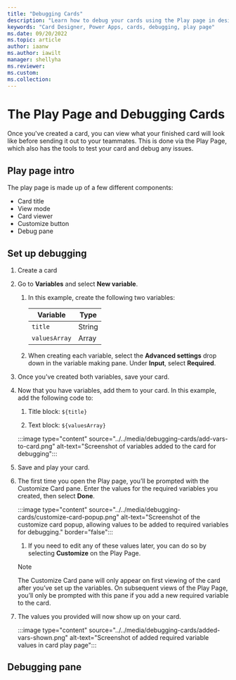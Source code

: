 ```yaml
---
title: "Debugging Cards"
description: "Learn how to debug your cards using the Play page in designer"
keywords: "Card Designer, Power Apps, cards, debugging, play page"
ms.date: 09/20/2022
ms.topic: article
author: iaanw
ms.author: iawilt
manager: shellyha
ms.reviewer: 
ms.custom: 
ms.collection: 
---
```


# The Play Page and Debugging Cards

Once you've created a card, you can view what your finished card will look like before sending it out to your teammates. This is done via the Play Page, which also has the tools to test your card and debug any issues.

## Play page intro

The play page is made up of a few different components:

- Card title
- View mode
- Card viewer
- Customize button
- Debug pane

## Set up debugging

1. Create a card

1. Go to **Variables** and select **New variable**.

   1. In this example, create the following two variables:

      | Variable      | Type   |
      | ------------- | ------ |
      | `title`       | String |
      | `valuesArray` | Array  |

   1. When creating each variable, select the **Advanced settings** drop down in the variable making pane. Under **Input**, select **Required**.

1. Once you've created both variables, save your card.

1. Now that you have variables, add them to your card. In this example, add the following code to:

   1. Title block: `${title}`

   1. Text block: `${valuesArray}`

    :::image type="content" source="../../media/debugging-cards/add-vars-to-card.png" alt-text="Screenshot of variables added to the card for debugging":::

1. Save and play your card.

1. The first time you open the Play page, you’ll be prompted with the Customize Card pane. Enter the values for the required variables you created, then select **Done**.

    :::image type="content" source="../../media/debugging-cards/customize-card-popup.png" alt-text="Screenshot of the customize card popup, allowing values to be added to required variables for debugging." border="false":::

   1. If you need to edit any of these values later, you can do so by selecting **Customize** on the Play Page.

   > [!NOTE]
   > The Customize Card pane will only appear on first viewing of the card after you’ve set up the variables. On subsequent views of the Play Page, you’ll only be prompted with this pane if you add a new required variable to the card.

1. The values you provided will now show up on your card.

    :::image type="content" source="../../media/debugging-cards/added-vars-shown.png" alt-text="Screenshot of added required variable values in card play page":::

## Debugging pane



